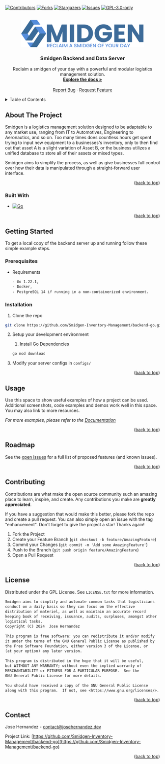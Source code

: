 <a name="readme-top"></a>
[![Contributors][contributors-shield]][contributors-url]
[![Forks][forks-shield]][forks-url]
[![Stargazers][stars-shield]][stars-url]
[![Issues][issues-shield]][issues-url]
[![GPL-3.0-only][license-shield]][license-url]




<br />
<div align="center">
  <a href="https://github.com/Smidgen-Inventory-Management/backend-go">
    <img src="smidgen_logo.png" alt="Logo" width="400">
  </a>

<h3 align="center">Smidgen Backend and Data Server</h3>

  <p align="center">
    Reclaim a smidgen of your day with a powerful and modular logistics management solution.
    <br />
    <a href="https://github.com/Smidgen-Inventory-Management/backend-go"><strong>Explore the docs »</strong></a>
    <br />
    <br />
    <!-- <a href="https://github.com/Smidgen-Inventory-Management/backend-go">View Demo</a>
    · -->
    <a href="https://github.com/Smidgen-Inventory-Management/backend-go/issues/new?labels=bug&template=bug-report---.md">Report Bug</a>
    ·
    <a href="https://github.com/Smidgen-Inventory-Management/backend-go/issues/new?labels=enhancement&template=feature-request---.md">Request Feature</a>
  </p>
</div>



<!-- TABLE OF CONTENTS -->
<details>
  <summary>Table of Contents</summary>
  <ol>
    <li>
      <a href="#about-the-project">About The Project</a>
      <ul>
        <li><a href="#built-with">Built With</a></li>
      </ul>
    </li>
    <li>
      <a href="#getting-started">Getting Started</a>
      <ul>
        <li><a href="#prerequisites">Prerequisites</a></li>
        <li><a href="#installation">Installation</a></li>
      </ul>
    </li>
    <li><a href="#usage">Usage</a></li>
    <li><a href="#roadmap">Roadmap</a></li>
    <li><a href="#contributing">Contributing</a></li>
    <li><a href="#license">License</a></li>
    <li><a href="#contact">Contact</a></li>
    <li><a href="#acknowledgments">Acknowledgments</a></li>
  </ol>
</details>



<!-- ABOUT THE PROJECT -->
## About The Project
<!-- [![Product Name Screen Shot][product-screenshot]](https://example.com) -->
<!-- We cannot replace the use in medicine because a fully fledged CMMS requires much more information -->
Smidgen is a logistics management solution designed to be adaptable to any market use, ranging from IT to Automotives, Engineering to Aeronautics, and so on. Too many times does countless hours get spent trying to input new equipment to a businesses's inventory, only to then find out that asset A is a slight variation of Asset B, or the business utilizes a unified database to store all of their assets or mixed types.

Smidgen aims to simplify the process, as well as give businesses full control over how their data is manipulated through a straight-forward user interface.

<p align="right">(<a href="#readme-top">back to top</a>)</p>



### Built With

* [![Go][Go]][Go-url]

<p align="right">(<a href="#readme-top">back to top</a>)</p>



<!-- GETTING STARTED -->
## Getting Started

To get a local copy of the backend server up and running follow these simple example steps.

### Prerequisites

* Requirements
  ```sh
  - Go 1.22.1,
  - Docker,
  - PostgreSQL 14 if running in a non-containerized environment.
  ```

### Installation

1.  Clone the repo
   ```sh
   git clone https://github.com/Smidgen-Inventory-Management/backend-go.git
   ```
2.  Setup your development environment
    1.  Install Go Dependencies
      ```sh
      go mod download
      ```

3.  Modify your server configs in `configs/`


<p align="right">(<a href="#readme-top">back to top</a>)</p>



<!-- USAGE EXAMPLES -->
## Usage

Use this space to show useful examples of how a project can be used. Additional screenshots, code examples and demos work well in this space. You may also link to more resources.

_For more examples, please refer to the [Documentation](https://example.com)_

<p align="right">(<a href="#readme-top">back to top</a>)</p>



<!-- ROADMAP -->
## Roadmap

See the [open issues](https://github.com/Smidgen-Inventory-Management/backend-go/issues) for a full list of proposed features (and known issues).

<p align="right">(<a href="#readme-top">back to top</a>)</p>



<!-- CONTRIBUTING -->
## Contributing

Contributions are what make the open source community such an amazing place to learn, inspire, and create. Any contributions you make are **greatly appreciated**.

If you have a suggestion that would make this better, please fork the repo and create a pull request. You can also simply open an issue with the tag "enhancement".
Don't forget to give the project a star! Thanks again!

1. Fork the Project
2. Create your Feature Branch (`git checkout -b feature/AmazingFeature`)
3. Commit your Changes (`git commit -m 'Add some AmazingFeature'`)
4. Push to the Branch (`git push origin feature/AmazingFeature`)
5. Open a Pull Request

<p align="right">(<a href="#readme-top">back to top</a>)</p>



<!-- LICENSE -->
## License

Distributed under the GPL License. See `LICENSE.txt` for more information.

    Smidgen aims to simplify and automate common tasks that logisticians conduct on a daily basis so they can focus on the effective distribution of materiel, as well as maintain an accurate record keeping book of receiving, issuance, audits, surpluses, amongst other logistical tasks.
    Copyright (C) 2024  Jose Hernandez

    This program is free software: you can redistribute it and/or modify
    it under the terms of the GNU General Public License as published by
    the Free Software Foundation, either version 3 of the License, or
    (at your option) any later version.

    This program is distributed in the hope that it will be useful,
    but WITHOUT ANY WARRANTY; without even the implied warranty of
    MERCHANTABILITY or FITNESS FOR A PARTICULAR PURPOSE.  See the
    GNU General Public License for more details.

    You should have received a copy of the GNU General Public License
    along with this program.  If not, see <https://www.gnu.org/licenses/>.
<p align="right">(<a href="#readme-top">back to top</a>)</p>



<!-- CONTACT -->
## Contact

Jose Hernandez - contact@josehernandez.dev

Project Link: [https://github.com/Smidgen-Inventory-Management/backend-go](https://github.com/Smidgen-Inventory-Management/backend-go)

<p align="right">(<a href="#readme-top">back to top</a>)</p>



<!-- MARKDOWN LINKS & IMAGES -->
<!-- https://www.markdownguide.org/basic-syntax/#reference-style-links -->
[contributors-shield]: https://img.shields.io/github/contributors/Smidgen-Inventory-Management/backend-go.svg?style=for-the-badge
[contributors-url]: https://github.com/Smidgen-Inventory-Management/backend-go/graphs/contributors

[forks-shield]: https://img.shields.io/github/forks/Smidgen-Inventory-Management/backend-go.svg?style=for-the-badge
[forks-url]: https://github.com/Smidgen-Inventory-Management/backend-go/network/members

[stars-shield]: https://img.shields.io/github/stars/Smidgen-Inventory-Management/backend-go.svg?style=for-the-badge
[stars-url]: https://github.com/Smidgen-Inventory-Management/backend-go/stargazers

[issues-shield]: https://img.shields.io/github/issues/Smidgen-Inventory-Management/backend-go.svg?style=for-the-badge
[issues-url]: https://github.com/Smidgen-Inventory-Management/backend-go/issues

[license-shield]: https://img.shields.io/github/license/Smidgen-Inventory-Management/backend-go.svg?style=for-the-badge
[license-url]: https://github.com/Smidgen-Inventory-Management/backend-go/blob/master/LICENSE.txt

[product-screenshot]: images/screenshot.png

[go]: https://img.shields.io/badge/go-3670A0?style=for-the-badge&logo=go&logoColor=ffdd54
[go-url]: https://go.org/

[Go]: https://img.shields.io/badge/Go-00ADD8?style=for-the-badge&logo=go&logoColor=white
[Go-url]: https://go.dev/

